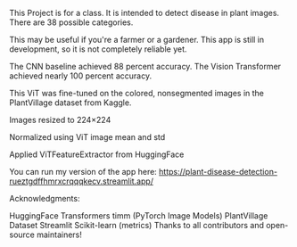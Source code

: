 This Project is for a class. It is intended to detect disease in plant images. There are 38 possible categories.

This may be useful if you're a farmer or a gardener. This app is still in development, so it is not completely reliable yet.

The CNN baseline achieved 88 percent accuracy. The Vision Transformer achieved nearly 100 percent accuracy.

This ViT was fine-tuned on the colored, nonsegmented images in the PlantVillage dataset from Kaggle.


Images resized to 224×224

Normalized using ViT image mean and std

Applied ViTFeatureExtractor from HuggingFace



You can run my version of the app here:
https://plant-disease-detection-rueztgdffhmrxcrqqqkecv.streamlit.app/

Acknowledgments:

HuggingFace Transformers
timm (PyTorch Image Models)
PlantVillage Dataset
Streamlit
Scikit-learn (metrics)
Thanks to all contributors and open-source maintainers!
